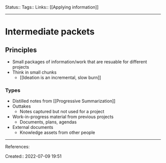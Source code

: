 Status::
Tags:: 
Links:: [[Applying information]]
___
# Intermediate packets
## Principles
- Small packages of information/work that are resuable for different projects
- Think in small chunks
	- [[Ideation is an incremental, slow burn]]
### Types

- Distilled notes from [[Progressive Summarization]]
- Outtakes
	- Notes captured but not used for a project
- Work-in-progress material from previous projects
	- Documents, plans, agendas
- External documents
	- Knowledge assets from other people
___
References:

Created:: 2022-07-09 19:51